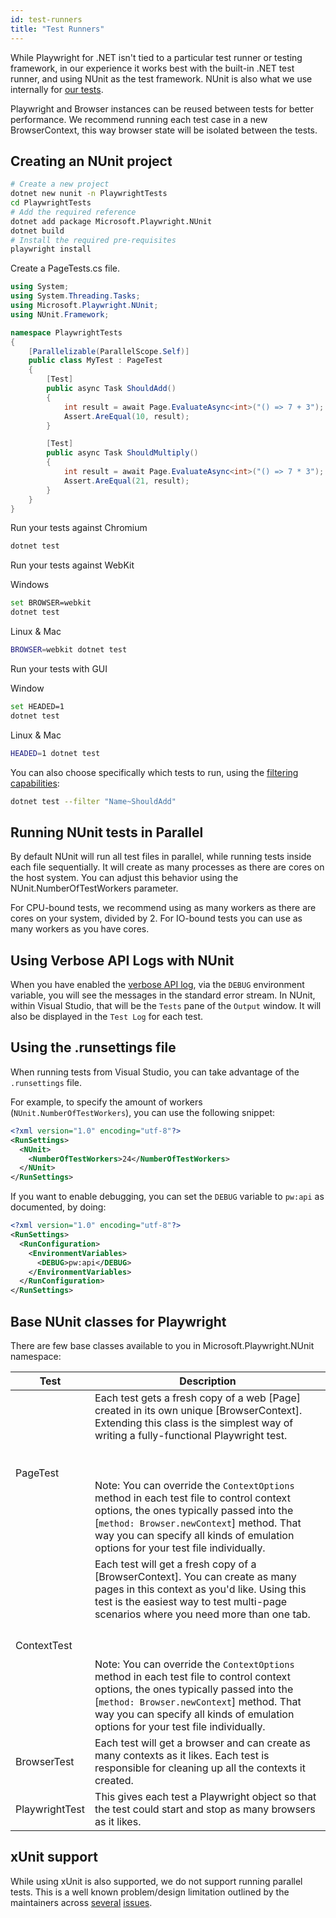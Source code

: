 ```yaml
---
id: test-runners
title: "Test Runners"
---
```


While Playwright for .NET isn't tied to a particular test runner or testing framework, in our experience
it works best with the built-in .NET test runner, and using NUnit as the test framework. NUnit is
also what we use internally for [our tests](https://github.com/microsoft/playwright-dotnet/tree/main/src/Playwright.Tests).

Playwright and Browser instances can be reused between tests for better performance. We
recommend running each test case in a new BrowserContext, this way browser state will be
isolated between the tests.

<!-- TOC -->

## Creating an NUnit project

```bash
# Create a new project
dotnet new nunit -n PlaywrightTests
cd PlaywrightTests
# Add the required reference
dotnet add package Microsoft.Playwright.NUnit
dotnet build
# Install the required pre-requisites
playwright install
```

Create a PageTests.cs file.

```csharp
using System;
using System.Threading.Tasks;
using Microsoft.Playwright.NUnit;
using NUnit.Framework;

namespace PlaywrightTests
{
    [Parallelizable(ParallelScope.Self)]
    public class MyTest : PageTest
    {
        [Test]
        public async Task ShouldAdd()
        {
            int result = await Page.EvaluateAsync<int>("() => 7 + 3");
            Assert.AreEqual(10, result);
        }

        [Test]
        public async Task ShouldMultiply()
        {
            int result = await Page.EvaluateAsync<int>("() => 7 * 3");
            Assert.AreEqual(21, result);
        }
    }
}
```

Run your tests against Chromium

```bash
dotnet test
```

Run your tests against WebKit

Windows

```bash
set BROWSER=webkit
dotnet test
```

Linux & Mac

```bash
BROWSER=webkit dotnet test
```

Run your tests with GUI

Window

```bash
set HEADED=1
dotnet test
```

Linux & Mac

```bash
HEADED=1 dotnet test
```

You can also choose specifically which tests to run, using the [filtering capabilities](https://docs.microsoft.com/en-us/dotnet/core/testing/selective-unit-tests?pivots=nunit):

```bash
dotnet test --filter "Name~ShouldAdd"
```

## Running NUnit tests in Parallel

By default NUnit will run all test files in parallel, while running tests inside each file sequentially. It will create as many processes as there are cores on the host system. You can adjust this behavior using the NUnit.NumberOfTestWorkers parameter.

For CPU-bound tests, we recommend using as many workers as there are cores on your system, divided by 2. For IO-bound tests you can use as many workers as you have cores.

## Using Verbose API Logs with NUnit

When you have enabled the [verbose API log](./debug.md#verbose-api-logs), via the `DEBUG` environment variable, you will see the messages in the standard error stream. In NUnit, within Visual Studio, that will be the `Tests` pane of the `Output` window. It will also be displayed in the `Test Log` for each test.

## Using the .runsettings file

When running tests from Visual Studio, you can take advantage of the `.runsettings` file.

For example, to specify the amount of workers (`NUnit.NumberOfTestWorkers`), you can use the following snippet:

```xml
<?xml version="1.0" encoding="utf-8"?>
<RunSettings>
  <NUnit>
    <NumberOfTestWorkers>24</NumberOfTestWorkers>
  </NUnit>
</RunSettings>
```

If you want to enable debugging, you can set the `DEBUG` variable to `pw:api` as documented, by doing:

```xml
<?xml version="1.0" encoding="utf-8"?>
<RunSettings>
  <RunConfiguration>
    <EnvironmentVariables>
      <DEBUG>pw:api</DEBUG>
    </EnvironmentVariables>
  </RunConfiguration>
</RunSettings>
```

## Base NUnit classes for Playwright

There are few base classes available to you in Microsoft.Playwright.NUnit namespace:

|Test          |Description|
|--------------|-----------|
|PageTest      |Each test gets a fresh copy of a web [Page] created in its own unique [BrowserContext]. Extending this class is the simplest way of writing a fully-functional Playwright test.<br></br><br></br>Note: You can override the `ContextOptions` method in each test file to control context options, the ones typically passed into the [`method: Browser.newContext`] method. That way you can specify all kinds of emulation options for your test file individually.|
|ContextTest   |Each test will get a fresh copy of a [BrowserContext]. You can create as many pages in this context as you'd like. Using this test is the easiest way to test multi-page scenarios where you need more than one tab.<br></br><br></br>Note: You can override the `ContextOptions` method in each test file to control context options, the ones typically passed into the [`method: Browser.newContext`] method. That way you can specify all kinds of emulation options for your test file individually.|
|BrowserTest   |Each test will get a browser and can create as many contexts as it likes. Each test is responsible for cleaning up all the contexts it created.|
|PlaywrightTest|This gives each test a Playwright object so that the test could start and stop as many browsers as it likes.|

## xUnit support

While using xUnit is also supported, we do not support running parallel tests. This is a well known problem/design limitation
outlined by the maintainers across [several](https://github.com/xunit/xunit/issues/2003) [issues](https://github.com/xunit/xunit/issues/2111#issuecomment-650004247).

